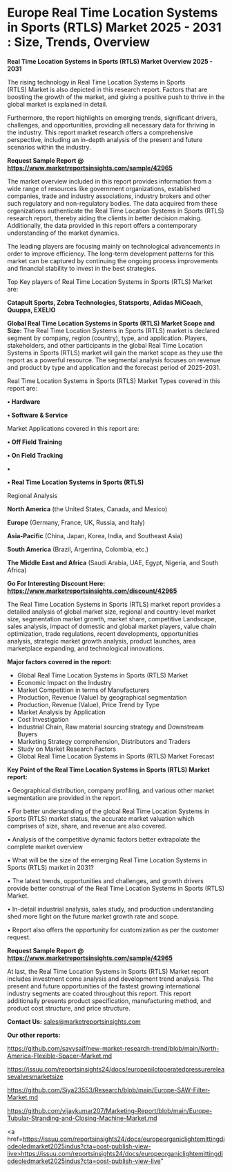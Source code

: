 # Europe Real Time Location Systems in Sports (RTLS) Market 2025 - 2031 : Size, Trends, Overview

<Strong> Real Time Location Systems in Sports (RTLS) Market Overview 2025 - 2031</strong>

The rising technology in Real Time Location Systems in Sports (RTLS) Market is also depicted in this research report. Factors that are boosting the growth of the market, and giving a positive push to thrive in the global market is explained in detail.

Furthermore, the report highlights on emerging trends, significant drivers, challenges, and opportunities, providing all necessary data for thriving in the industry. This report market research offers a comprehensive perspective, including an in-depth analysis of the present and future scenarios within the industry.

<strong>Request Sample Report @ <a href=https://www.marketreportsinsights.com/sample/42965>https://www.marketreportsinsights.com/sample/42965</a></strong>

The market overview included in this report provides information from a wide range of resources like government organizations, established companies, trade and industry associations, industry brokers and other such regulatory and non-regulatory bodies. The data acquired from these organizations authenticate the Real Time Location Systems in Sports (RTLS) research report, thereby aiding the clients in better decision making. Additionally, the data provided in this report offers a contemporary understanding of the market dynamics.

The leading players are focusing mainly on technological advancements in order to improve efficiency. The long-term development patterns for this market can be captured by continuing the ongoing process improvements and financial stability to invest in the best strategies.

Top Key players of Real Time Location Systems in Sports (RTLS) Market are:

<strong>Catapult Sports, Zebra Technologies, Statsports, Adidas MiCoach, Quuppa, EXELIO</strong>

<strong><b>Global Real Time Location Systems in Sports (RTLS) Market Scope and Size:</b></strong>
The Real Time Location Systems in Sports (RTLS) market is declared segment by company, region (country), type, and application. Players, stakeholders, and other participants in the global Real Time Location Systems in Sports (RTLS) market will gain the market scope as they use the report as a powerful resource. The segmental analysis focuses on revenue and product by type and application and the forecast period of 2025-2031.

Real Time Location Systems in Sports (RTLS) Market Types covered in this report are:

<strong>•  Hardware

•  Software & Service</strong>

Market Applications covered in this report are:

<strong>•  Off Field Training

•  On Field Tracking

•  

•  Real Time Location Systems in Sports (RTLS)</strong> 

Regional Analysis

<strong>North America</strong> (the United States, Canada, and Mexico)

<strong>Europe</strong> (Germany, France, UK, Russia, and Italy)

<strong>Asia-Pacific</strong> (China, Japan, Korea, India, and Southeast Asia)

<strong>South America</strong> (Brazil, Argentina, Colombia, etc.)

<strong>The Middle East and Africa</strong> (Saudi Arabia, UAE, Egypt, Nigeria, and South Africa)

<strong>Go For Interesting Discount Here: <a href=https://www.marketreportsinsights.com/discount/42965>https://www.marketreportsinsights.com/discount/42965</a></strong>

The Real Time Location Systems in Sports (RTLS) market report provides a detailed analysis of global market size, regional and country-level market size, segmentation market growth, market share, competitive Landscape, sales analysis, impact of domestic and global market players, value chain optimization, trade regulations, recent developments, opportunities analysis, strategic market growth analysis, product launches, area marketplace expanding, and technological innovations.

<strong><b>Major factors covered in the report:</b></strong>
<ul>
  <li>Global Real Time Location Systems in Sports (RTLS) Market </li>
  <li>Economic Impact on the Industry</li>
  <li>Market Competition in terms of Manufacturers</li>
  <li>Production, Revenue (Value) by geographical segmentation</li>
  <li>Production, Revenue (Value), Price Trend by Type</li>
  <li>Market Analysis by Application</li>
  <li>Cost Investigation</li>
  <li>Industrial Chain, Raw material sourcing strategy and Downstream Buyers</li>
  <li>Marketing Strategy comprehension, Distributors and Traders</li>
  <li>Study on Market Research Factors</li>
  <li>Global Real Time Location Systems in Sports (RTLS) Market Forecast</li>
</ul>

<strong><b>Key Point of the Real Time Location Systems in Sports (RTLS) Market report:</b></strong>

• Geographical distribution, company profiling, and various other market segmentation are provided in the report.

• For better understanding of the global Real Time Location Systems in Sports (RTLS) market status, the accurate market valuation which comprises of size, share, and revenue are also covered.

• Analysis of the competitive dynamic factors better extrapolate the complete market overview

• What will be the size of the emerging Real Time Location Systems in Sports (RTLS) market in 2031?

• The latest trends, opportunities and challenges, and growth drivers provide better construal of the Real Time Location Systems in Sports (RTLS) Market.

• In-detail industrial analysis, sales study, and production understanding shed more light on the future market growth rate and scope.

• Report also offers the opportunity for customization as per the customer request.

<strong>Request Sample Report @ <a href=https://www.marketreportsinsights.com/sample/42965>https://www.marketreportsinsights.com/sample/42965</a></strong>

At last, the Real Time Location Systems in Sports (RTLS) Market report includes investment come analysis and development trend analysis. The present and future opportunities of the fastest growing international industry segments are coated throughout this report. This report additionally presents product specification, manufacturing method, and product cost structure, and price structure.

<strong>Contact Us:</strong>
sales@marketreportsinsights.com

<strong>Our other reports:</strong>

<a href=https://github.com/sayysaif/new-market-research-trend/blob/main/North-America-Flexible-Spacer-Market.md>https://github.com/sayysaif/new-market-research-trend/blob/main/North-America-Flexible-Spacer-Market.md</a>

<a href=https://issuu.com/reportsinsights24/docs/europepilotoperatedpressurereleasevalvesmarketsize>https://issuu.com/reportsinsights24/docs/europepilotoperatedpressurereleasevalvesmarketsize</a>

<a href=https://github.com/Siya23553/Research/blob/main/Europe-SAW-Filter-Market.md>https://github.com/Siya23553/Research/blob/main/Europe-SAW-Filter-Market.md</a>

<a href=https://github.com/vijaykumar207/Marketing-Report/blob/main/Europe-Tubular-Stranding-and-Closing-Machine-Market.md>https://github.com/vijaykumar207/Marketing-Report/blob/main/Europe-Tubular-Stranding-and-Closing-Machine-Market.md</a>

<a href=https://issuu.com/reportsinsights24/docs/europeorganiclightemittingdiodeoledmarket2025indus?cta=post-publish-view-live>https://issuu.com/reportsinsights24/docs/europeorganiclightemittingdiodeoledmarket2025indus?cta=post-publish-view-live</a>"

